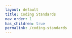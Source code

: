 ```yaml
---
layout: default
title: Coding Standards
nav_order: 1
has_children: true
permalink: /coding-standards
---
```

